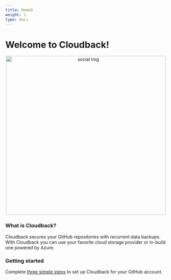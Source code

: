 ```yaml
---
title: HomeD
weight: 1
type: docs
---
```


# Welcome to Cloudback!

<p align="center">
  <a href="/"><img src="https://raw.githubusercontent.com/cloudback/docs/master/static/social.png" alt="social img" style="width: 500px;"></a>
</p>

### What is Cloudback?

Cloudback secures your GitHub repositories with recurrent data backups. With Cloudback you can use your favorite cloud storage provider or in-build one powered by Azure.

### Getting started

Complete [three simple steps](/getting-started) to set up Cloudback for your GitHub account.
